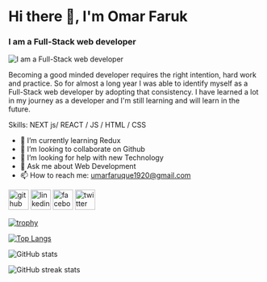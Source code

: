 # Hi there 👋, I'm Omar  Faruk
### I am a Full-Stack web developer

![I am a Full-Stack web developer](https://assets-global.website-files.com/624c384f8381545e20dec7ac/631777f4355814432ef5cb02_Copy%20of%20_MAIN_anim_open_banking.gif)

Becoming a good minded developer requires the right intention, hard work and practice. So for almost a long year I was able to identify myself as a Full-Stack web developer by adopting that consistency. I have learned a lot in my journey as a developer and I'm still learning and will learn in the future.

Skills:  NEXT js/ REACT / JS / HTML / CSS

- 🌱 I’m currently learning Redux 
- 👯 I’m looking to collaborate on Github 
- 🤔 I’m looking for help with new Technology 
- 💬 Ask me about Web Development  
- 📫 How to reach me:  umarfaruque1920@gmail.com 


[<img src='https://cdn.jsdelivr.net/npm/simple-icons@3.0.1/icons/github.svg' alt='github' height='40'>](https://github.com/omarfarukee)  [<img src='https://cdn.jsdelivr.net/npm/simple-icons@3.0.1/icons/linkedin.svg' alt='linkedin' height='40'>](https://www.linkedin.com/in/https://www.linkedin.com/in/omar-faruk-b66513257?lipi=urn%3Ali%3Apage%3Ad_flagship3_profile_view_base_contact_details%3BAAMwvIOkSXuCgevY5iPXwA%3D%3D/)  [<img src='https://cdn.jsdelivr.net/npm/simple-icons@3.0.1/icons/facebook.svg' alt='facebook' height='40'>](https://www.facebook.com/https://www.facebook.com/profile.php?id=100064049902400)  [<img src='https://cdn.jsdelivr.net/npm/simple-icons@3.0.1/icons/twitter.svg' alt='twitter' height='40'>](https://twitter.com/https://twitter.com/umar_faruq35940)  

[![trophy](https://github-profile-trophy.vercel.app/?username=omarfarukee)](https://github.com/ryo-ma/github-profile-trophy)

[![Top Langs](https://github-readme-stats.vercel.app/api/top-langs/?username=omarfarukee)](https://github.com/anuraghazra/github-readme-stats)

![GitHub stats](https://github-readme-stats.vercel.app/api?username=omarfarukee&show_icons=true)  

![GitHub streak stats](https://streak-stats.demolab.com/?user=omarfarukee)  

